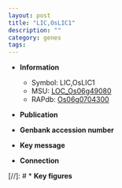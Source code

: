 ```yaml
---
layout: post
title: "LIC,OsLIC1"
description: ""
category: genes
tags: 
---
```


* **Information**  
    + Symbol: LIC,OsLIC1  
    + MSU: [LOC_Os06g49080](http://rice.uga.edu/cgi-bin/ORF_infopage.cgi?orf=LOC_Os06g49080)  
    + RAPdb: [Os06g0704300](http://rapdb.dna.affrc.go.jp/viewer/gbrowse_details/irgsp1?name=Os06g0704300)  

* **Publication**  

* **Genbank accession number**  

* **Key message**  

* **Connection**  

[//]: # * **Key figures**  



